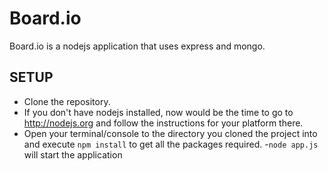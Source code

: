 # Board.io

Board.io is a nodejs application that uses express and mongo.


## SETUP

- Clone the repository.
- If you don't have nodejs installed, now would be the time to go to http://nodejs.org and follow the instructions for your platform there.
- Open your terminal/console to the directory you cloned the project into and execute ```npm install``` to get all the packages required.
-```node app.js``` will start the application